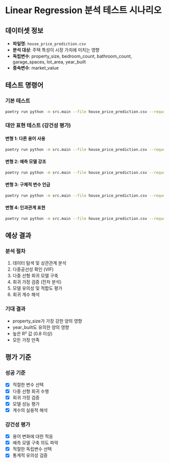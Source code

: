 # Linear Regression 분석 테스트 시나리오

## 데이터셋 정보
- **파일명**: `house_price_prediction.csv`
- **분석 대상**: 주택 특성이 시장 가치에 미치는 영향
- **독립변수**: property_size, bedroom_count, bathroom_count, garage_spaces, lot_area, year_built
- **종속변수**: market_value

## 테스트 명령어

### 기본 테스트
```bash
poetry run python -m src.main --file house_price_prediction.csv --request "부동산 크기와 방의 개수가 주택 시장가치에 어떤 영향을 주는지 예측 모델을 만들어주세요"
```

### 대안 표현 테스트 (강건성 평가)

#### 변형 1: 다른 용어 사용
```bash
poetry run python -m src.main --file house_price_prediction.csv --request "집의 평수와 침실 수가 부동산 가격을 어떻게 결정하는지 회귀분석으로 알아보세요"
```

#### 변형 2: 예측 모델 강조
```bash
poetry run python -m src.main --file house_price_prediction.csv --request "주택의 물리적 특성들을 바탕으로 시장가격을 예측할 수 있는 선형 모델을 구축해주세요"
```

#### 변형 3: 구체적 변수 언급
```bash
poetry run python -m src.main --file house_price_prediction.csv --request "property_size, bedroom_count, year_built 등의 요인들이 market_value에 미치는 영향을 정량적으로 분석해주세요"
```

#### 변형 4: 인과관계 표현
```bash
poetry run python -m src.main --file house_price_prediction.csv --request "건물 규모와 건축연도가 주택 가치에 미치는 선형적 관계를 파악하고 싶습니다"
```

## 예상 결과

### 분석 절차
1. 데이터 탐색 및 상관관계 분석
2. 다중공선성 확인 (VIF)
3. 다중 선형 회귀 모델 구축
4. 회귀 가정 검증 (잔차 분석)
5. 모델 유의성 및 적합도 평가
6. 회귀 계수 해석

### 기대 결과
- property_size가 가장 강한 양의 영향
- year_built도 유의한 양의 영향
- 높은 R² 값 (0.8 이상)
- 모든 가정 만족

## 평가 기준

### 성공 기준
- [x] 적절한 변수 선택
- [x] 다중 선형 회귀 수행
- [x] 회귀 가정 검증
- [x] 모델 성능 평가
- [x] 계수의 실용적 해석

### 강건성 평가
- [x] 용어 변화에 대한 적응
- [x] 예측 모델 구축 의도 파악
- [x] 적절한 독립변수 선택
- [x] 통계적 유의성 검증 